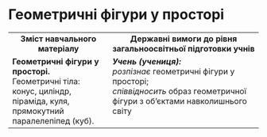 # Геометричні фігури у просторі
<table>
  <tr>
    <td width="40%" align="center"><b>Зміст навчального матеріалу<b></td>
    <td width="60%" align="center"><b>Державні вимоги до рівня загальноосвітньої підготовки учнів</b></td>
  </tr>
  <tr>
    <td width="40%" style="vertical-align:top !important;"><b>Геометричні фігури у просторі.</b><br>
Геометричні тіла: конус, циліндр, піраміда, куля, прямокутний паралелепіпед (куб).</td>
    <td width="60%" style="vertical-align:top !important;"><i><b>Учень (учениця):</b></i><br>
<i>розпізнає</i> геометричні фігури у просторі; <br>
<i>співвідносить</i> образ геометричної фігури з об’єктами навколишнього  світу<br></td>
  </tr>
</table>

